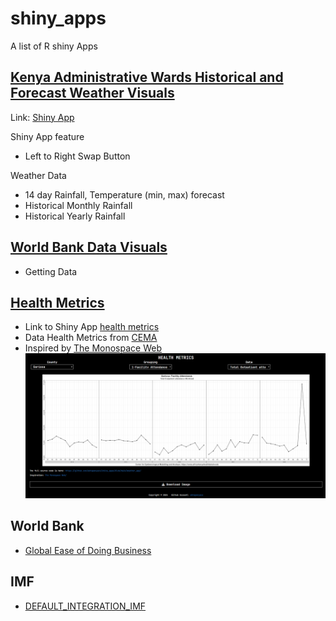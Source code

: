 # shiny_apps

A list of R shiny Apps

## [Kenya Administrative Wards Historical and Forecast Weather Visuals](./weather_app)

Link: [Shiny App](https://019387c9-7f31-2de1-6cc8-bcd45454524b.share.connect.posit.cloud)

Shiny App feature

-   Left to Right Swap Button

Weather Data

-   14 day Rainfall, Temperature (min, max) forecast
-   Historical Monthly Rainfall
-   Historical Yearly Rainfall

## [World Bank Data Visuals](./world_bank)

-   Getting Data

## [Health Metrics](./health_metrics)

-   Link to Shiny App [health metrics](https://0193e420-2ae7-8d0c-7fff-e0b3d211b026.share.connect.posit.cloud/)
-   Data Health Metrics from [CEMA](https://cema.africa/kenyahealthdatatrends)
-   Inspired by [The Monospace Web](https://owickstrom.github.io/the-monospace-web/#introduction) ![health_png](./health_metrics/health_png.png)

## World Bank

-   [Global Ease of Doing Business](world_bank/Global_Ease_Of_Doing_Business)

## IMF

-   [DEFAULT_INTEGRATION_IMF](IMF/default)
